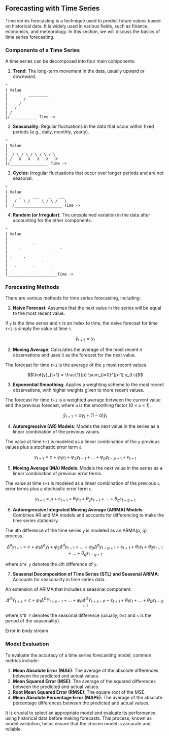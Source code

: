 ## Forecasting with Time Series

Time series forecasting is a technique used to predict future values based on historical data. It is widely used in various fields, such as finance, economics, and meteorology. In this section, we will discuss the basics of time series forecasting.

### Components of a Time Series

A time series can be decomposed into four main components:

1. **Trend**: The long-term movement in the data, usually upward or downward.

```
^
| Value 
|         _________
|       /
|     /
|   /
| /
|/____________ Time ->
```

2. **Seasonality**: Regular fluctuations in the data that occur within fixed periods (e.g., daily, monthly, yearly).

```
^
| Value 
|   _   _   _   _   _
|  / \ / \ / \ / \ / \
| /   X   X   X   X   X
|/_________________ Time ->

```

3. **Cycles**: Irregular fluctuations that occur over longer periods and are not seasonal.

```
^
| Value 
|     _     ___    _   ___
|   /   \_/     \_/ \_/   \
|  /_____________________ Time ->

```

4. **Random (or Irregular)**: The unexplained variation in the data after accounting for the other components.

```
^
| Value 
|
|           . 
|     .                 . 
|                   .
| .     .
|               .
|   .       .       .   
|
|______________________Time ->
```

### Forecasting Methods

There are various methods for time series forecasting, including:

1. **Naive Forecast**: Assumes that the next value in the series will be equal to the most recent value.

If `y` is the time series and `t` is an index to time, the naive forecast for time `t+1` is simply the value at time `t`. 

$$
\hat{y}_{t+1} = y_t
$$

2. **Moving Average**: Calculates the average of the most recent n observations and uses it as the forecast for the next value.

The forecast for time `t+1` is the average of the `p` most recent values.

$$\hat{y}_{t+1} = \frac{1}{p} \sum_{i=0}^{p-1} y_{t-i}$$

3. **Exponential Smoothing**: Applies a weighting scheme to the most recent observations, with higher weights given to more recent values.

The forecast for time `t+1` is a weighted average between the current value and the previous forecast, where `α` is the smoothing factor (0 < `α` < 1).

$$
\hat{y}_{t+1} = αy_t + (1 - α)\hat{y}_t
$$

4. **Autoregressive (AR) Models**: Models the next value in the series as a linear combination of the previous values.

The value at time `t+1` is modeled as a linear combination of the `p` previous values plus a stochastic error term `ε`.

$$
y_{t+1} = c + φ_1y_t + φ_2y_{t-1} + ... + φ_py_{t-p+1} + ε_{t+1}
$$

5. **Moving Average (MA) Models**: Models the next value in the series as a linear combination of previous error terms.

The value at time `t+1` is modeled as a linear combination of the previous `q` error terms plus a stochastic error term `ε`.

$$
y_{t+1} = μ + ε_{t+1} + θ_1ε_t + θ_2ε_{t-1} + ... + θ_qε_{t-q+1}
$$

6. **Autoregressive Integrated Moving Average (ARIMA) Models**: Combines AR and MA models and accounts for differencing to make the time series stationary.

The `d`th difference of the time series `y` is modeled as an ARMA(p, q) process.

$$
Δ^d y_{t+1} = c + φ_1Δ^d y_t + φ_2Δ^d y_{t-1} + ... + φ_pΔ^d y_{t-p+1} + ε_{t+1} + θ_1ε_t + θ_2ε_{t-1} + ... + θ_qε_{t-q+1}
$$

where `Δ^d y` denotes the `d`th difference of `y`.

7. **Seasonal Decomposition of Time Series (STL) and Seasonal ARIMA**: Accounts for seasonality in time series data.

An extension of ARIMA that includes a seasonal component.

$$
Δ^D Y_{t+s} = c + φ_1Δ^D Y_{t+s-1} + ... + φ_PΔ^D Y_{t+s-P} + ε_{t+1} + θ_1ε_t + ... + θ_Qε_{t-Q+1}
$$

where `Δ^D Y` denotes the seasonal difference (usually, `D=1` and `s` is the period of the seasonality).

Error in body stream
### Model Evaluation

To evaluate the accuracy of a time series forecasting model, common metrics include:

1. **Mean Absolute Error (MAE)**: The average of the absolute differences between the predicted and actual values.
2. **Mean Squared Error (MSE)**: The average of the squared differences between the predicted and actual values.
3. **Root Mean Squared Error (RMSE)**: The square root of the MSE.
4. **Mean Absolute Percentage Error (MAPE)**: The average of the absolute percentage differences between the predicted and actual values.

It is crucial to select an appropriate model and evaluate its performance using historical data before making forecasts. This process, known as model validation, helps ensure that the chosen model is accurate and reliable.
